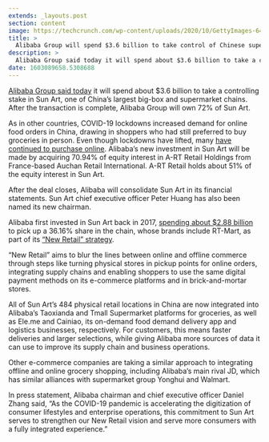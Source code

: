 ```yaml
--- 
extends: _layouts.post 
section: content 
image: https://techcrunch.com/wp-content/uploads/2020/10/GettyImages-645462290.jpg?w=600 
title: > 
  Alibaba Group will spend $3.6 billion to take control of Chinese supermarket giant Sun Art – TechCrunch 
description: > 
  Alibaba Group said today it will spend about $3.6 billion to take a controlling stake in Sun Art, one of China’s largest big-box and supermarket chains.After the transaction is complete, Alibaba Group will own 72% of Sun Art.Alibaba’s new investment in Sun Art will be made by acquiring 70.94% of equity interest in A-RT Retail Holdings from France-based Auchan Retail International.A-RT Retail holds about 51% of the equity interest in Sun Art.Other e-commerce companies are taking a similar approach to integrating offline and online grocery shopping, including Alibaba’s main rival JD, which has similar alliances with supermarket group Yonghui and Walmart. 
date: 1603089658.5308688 
--- 
```

<div><p id="speakable-summary"><a class="crunchbase-link" href="https://crunchbase.com/organization/alibaba" target="_blank">Alibaba Group </a> <a href="https://www.businesswire.com/news/home/20201018005074/en/Alibaba-Acquires-Controlling-Stake-in-Sun-Art" target="_blank" rel="noopener noreferrer">said today</a> it will spend about $3.6 billion to take a controlling stake in Sun Art, one of China&#8217;s largest big-box and supermarket chains. After the transaction is complete, Alibaba Group will own 72% of Sun Art.</p>
<p>As in other countries, COVID-19 lockdowns increased demand for online food orders in China, drawing in shoppers who had still preferred to buy groceries in person. Even though lockdowns have lifted, many <a href="https://www.digitalcommerce360.com/2020/07/20/the-coronavirus-pandemic-lifts-global-online-grocery-sales/">have continued to purchase online</a>. Alibaba&#8217;s new investment in Sun Art will be made by acquiring 70.94% of equity interest in A-RT Retail Holdings from France-based Auchan Retail International. A-RT Retail holds about 51% of the equity interest in Sun Art.</p>
<p>After the deal closes, Alibaba will consolidate Sun Art in its financial statements. Sun Art chief executive officer Peter Huang has also been named its new chairman.</p><p class="piano-inline-promo"></p>
<p>Alibaba first invested in Sun Art back in 2017, <a href="https://techcrunch.com/2017/11/19/alibaba-sun-art/">spending about $2.88 billion</a> to pick up a 36.16% share in the chain, whose brands include RT-Mart, as part of its <a href="https://www.alizila.com/2017-letter-shareholders-executive-chairman-jack-ma/">&#8220;New Retail&#8221; strategy</a>.</p>
<p>&#8220;New Retail&#8221; aims to blur the lines between online and offline commerce through steps like turning physical stores in pickup points for online orders, integrating supply chains and enabling shoppers to use the same digital payment methods on its e-commerce platforms and in brick-and-mortar stores.</p>
<p>All of Sun Art&#8217;s 484 physical retail locations in China are now integrated into Alibaba&#8217;s Taoxianda and Tmall Supermarket platforms for groceries, as well as Ele.me and Cainiao, its on-demand food demand delivery app and logistics businesses, respectively. For customers, this means faster deliveries and larger selections, while giving Alibaba more sources of data it can use to improve its supply chain and business operations.</p>
<p>Other e-commerce companies are taking a similar approach to integrating offline and online grocery shopping, including Alibaba&#8217;s main rival JD, which has similar alliances with supermarket group Yonghui and Walmart.</p>
<p>In press statement, Alibaba chairman and chief executive officer Daniel Zhang said, &#8220;As the COVID-19 pandemic is accelerating the digitization of consumer lifestyles and enterprise operations, this commitment to Sun Art serves to strengthen our New Retail vision and serve more consumers with a fully integrated experience.&#8221;</p>
</div>